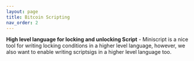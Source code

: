 ```yaml
---
layout: page
title: Bitcoin Scripting
nav_order: 2
---
```


**High level language for locking and unlocking Script** - Miniscript
is a nice tool for writing locking conditions in a higher level
language, however, we also want to enable writing scriptsigs in a
higher level language too.
